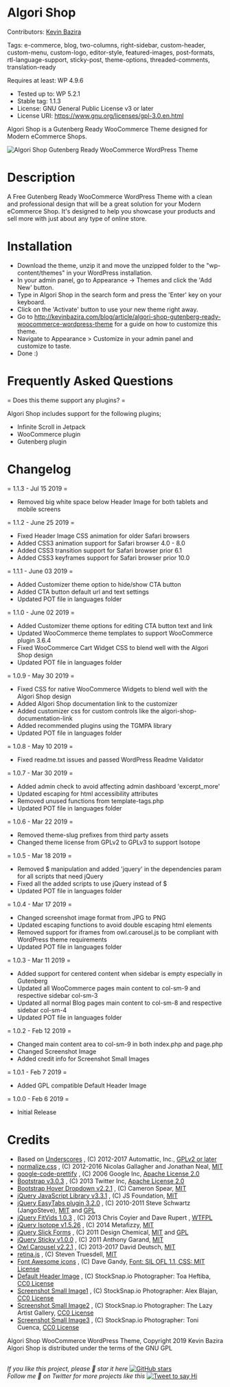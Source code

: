 # Algori Shop 

Contributors: [Kevin Bazira](http://kevinbazira.com)

Tags: e-commerce, blog, two-columns, right-sidebar, custom-header, custom-menu, custom-logo, editor-style, featured-images, post-formats, rtl-language-support, sticky-post, theme-options, threaded-comments, translation-ready

Requires at least: WP 4.9.6
* Tested up to: WP 5.2.1
* Stable tag: 1.1.3
* License: GNU General Public License v3 or later
* License URI: https://www.gnu.org/licenses/gpl-3.0.en.html

Algori Shop is a Gutenberg Ready WooCommerce Theme designed for Modern eCommerce Shops.

![Algori Shop Gutenberg Ready WooCommerce WordPress Theme](http://kevinbazira.com/images/articles/algori-shop-gutenberg-ready-woocommerce-wordpress-theme.jpg "Algori Shop Gutenberg Ready WooCommerce WordPress Theme")

# Description 

A Free Gutenberg Ready WooCommerce WordPress Theme with a clean and professional design that will be a great solution for your Modern eCommerce Shop. It's designed to help you showcase your products and sell more with just about any type of online store.

# Installation

* Download the theme, unzip it and move the unzipped folder to the "wp-content/themes" in your WordPress installation.
* In your admin panel, go to Appearance -> Themes and click the 'Add New' button.
* Type in Algori Shop in the search form and press the 'Enter' key on your keyboard.
* Click on the 'Activate' button to use your new theme right away.
* Go to http://kevinbazira.com/blog/article/algori-shop-gutenberg-ready-woocommerce-wordpress-theme for a guide on how to customize this theme.
* Navigate to Appearance > Customize in your admin panel and customize to taste.
* Done :)

# Frequently Asked Questions 

= Does this theme support any plugins? =

Algori Shop includes support for the following plugins;
* Infinite Scroll in Jetpack
* WooCommerce plugin
* Gutenberg plugin

# Changelog 

= 1.1.3 - Jul 15 2019 =
* Removed big white space below Header Image for both tablets and mobile screens

= 1.1.2 - June 25 2019 =
* Fixed Header Image CSS animation for older Safari browsers
* Added CSS3 animation support for Safari browser 4.0 - 8.0
* Added CSS3 transition support for Safari browser prior 6.1
* Added CSS3 keyframes support for Safari browser prior 10.0

= 1.1.1 - June 03 2019 =
* Added Customizer theme option to hide/show CTA button
* Added CTA button default url and text settings
* Updated POT file in languages folder

= 1.1.0 - June 02 2019 =
* Added Customizer theme options for editing CTA button text and link
* Updated WooCommerce theme templates to support WooCommerce plugin 3.6.4
* Fixed WooCommerce Cart Widget CSS to blend well with the Algori Shop design
* Updated POT file in languages folder

= 1.0.9 - May 30 2019 =
* Fixed CSS for native WooCommerce Widgets to blend well with the Algori Shop design
* Added Algori Shop documentation link to the customizer
* Added customizer css for custom controls like the algori-shop-documentation-link
* Added recommended plugins using the TGMPA library
* Updated POT file in languages folder

= 1.0.8 - May 10 2019 =
* Fixed readme.txt issues and passed WordPress Readme Validator

= 1.0.7 - Mar 30 2019 =
* Added admin check to avoid affecting admin dashboard 'excerpt_more'
* Updated escaping for html accessibility attributes
* Removed unused functions from template-tags.php
* Updated POT file in languages folder

= 1.0.6 - Mar 22 2019 =
* Removed theme-slug prefixes from third party assets 
* Changed theme license from GPLv2 to GPLv3 to support Isotope

= 1.0.5 - Mar 18 2019 =
* Removed $ manipulation and added 'jquery' in the dependencies param for all scripts that need jQuery
* Fixed all the added scripts to use jQuery instead of $
* Updated POT file in languages folder

= 1.0.4 - Mar 17 2019 =
* Changed screenshot image format from JPG to PNG
* Updated escaping functions to avoid double escaping html elements
* Removed support for iframes from owl.carousel.js to be compliant with WordPress theme requirements
* Updated POT file in languages folder

= 1.0.3 - Mar 11 2019 =
* Added support for centered content when sidebar is empty especially in Gutenberg
* Updated all WooCommerce pages main content to col-sm-9 and respective sidebar col-sm-3
* Updated all normal Blog pages main content to col-sm-8 and respective sidebar col-sm-4
* Updated POT file in languages folder

= 1.0.2 - Feb 12 2019 =
* Changed main content area to col-sm-9 in both index.php and page.php
* Changed Screenshot Image
* Added credit info for Screenshot Small Images

= 1.0.1 - Feb 7 2019 =
* Added GPL compatible Default Header Image

= 1.0.0 - Feb 6 2019 =
* Initial Release

# Credits

* Based on [Underscores](https://underscores.me/) , (C) 2012-2017 Automattic, Inc., [GPLv2 or later](https://www.gnu.org/licenses/gpl-2.0.html)
* [normalize.css](https://necolas.github.io/normalize.css/) , (C) 2012-2016 Nicolas Gallagher and Jonathan Neal, [MIT](https://opensource.org/licenses/MIT)
* [google-code-prettify](https://github.com/google/code-prettify) , (C) 2006 Google Inc, [Apache License 2.0](http://www.apache.org/licenses/LICENSE-2.0)
* [Bootstrap v3.0.3](http://getbootstrap.com) , (C) 2013 Twitter Inc, [Apache License 2.0](http://www.apache.org/licenses/LICENSE-2.0)
* [Bootstrap Hover Dropdown v2.2.1](https://necolas.github.io/normalize.css/) , (C) Cameron Spear, [MIT](https://opensource.org/licenses/MIT)
* [jQuery JavaScript Library v3.3.1](https://jquery.com/) , (C) JS Foundation, [MIT](https://opensource.org/licenses/MIT)
* [jQuery EasyTabs plugin 3.2.0](https://necolas.github.io/normalize.css/) , (C) 2010-2011 Steve Schwartz (JangoSteve), [MIT](https://opensource.org/licenses/MIT) and [GPL](http://www.gnu.org/licenses/gpl.html)
* [jQuery FitVids 1.0.3](http://fitvidsjs.com/) , (C) 2013 Chris Coyier and Dave Rupert , [WTFPL](http://sam.zoy.org/wtfpl/)
* [jQuery Isotope v1.5.26](http://isotope.metafizzy.co) , (C) 2014 Metafizzy, [MIT](https://opensource.org/licenses/MIT)
* [jQuery Slick Forms](http://www.designchemical.com) , (C) 2011 Design Chemical, [MIT](https://opensource.org/licenses/MIT) and [GPL](http://www.gnu.org/licenses/gpl.html)
* [jQuery Sticky v1.0.0](http://labs.anthonygarand.com/sticky) , (C) 2011 Anthony Garand, [MIT](https://opensource.org/licenses/MIT)
* [Owl Carousel v2.2.1](https://owlcarousel2.github.io/OwlCarousel2/) , (C) 2013-2017 David Deutsch, [MIT](https://opensource.org/licenses/MIT)
* [retina.js](https://github.com/strues/retinajs) , (C) Steven Truesdell, [MIT](https://opensource.org/licenses/MIT)
* [Font Awesome icons](http://fontawesome.io) , (C) Dave Gandy, [Font: SIL OFL 1.1, CSS: MIT License](http://fontawesome.io/license)
* [Default Header Image](https://stocksnap.io/photo/Y2PZ47OU6Z) , (C) StockSnap.io Photographer: Toa Heftiba, [CC0 License](https://creativecommons.org/publicdomain/zero/1.0/)
* [Screenshot Small Image1](https://stocksnap.io/photo/45A4JOV6KK) , (C) StockSnap.io Photographer: Alex Blajan, [CC0 License](https://creativecommons.org/publicdomain/zero/1.0/)
* [Screenshot Small Image2](https://stocksnap.io/photo/L6NEASJCF7) , (C) StockSnap.io Photographer: The Lazy Artist Gallery, [CC0 License](https://creativecommons.org/publicdomain/zero/1.0/)
* [Screenshot Small Image3](https://stocksnap.io/photo/IBTRJYDWWZ) , (C) StockSnap.io Photographer: Toni Cuenca, [CC0 License](https://creativecommons.org/publicdomain/zero/1.0/)


Algori Shop WooCommerce WordPress Theme, Copyright 2019 Kevin Bazira<br/>
Algori Shop is distributed under the terms of the GNU GPL<br/><br/>

_If you like this project, please 🌟 star it here_ [![GitHub stars](https://img.shields.io/github/stars/kevinbazira/algori-shop.svg?label=Stars&style=social)](https://github.com/kevinbazira/algori-shop)
<br/>
_Follow me 👋 on Twitter for more projects like this_ [![Tweet to say Hi](https://img.shields.io/twitter/follow/kevinbazira.svg?style=social&label=Tweet%20@kevinbazira)](https://twitter.com/kevinbazira/)

